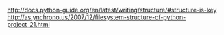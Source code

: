 http://docs.python-guide.org/en/latest/writing/structure/#structure-is-key
http://as.ynchrono.us/2007/12/filesystem-structure-of-python-project_21.html
